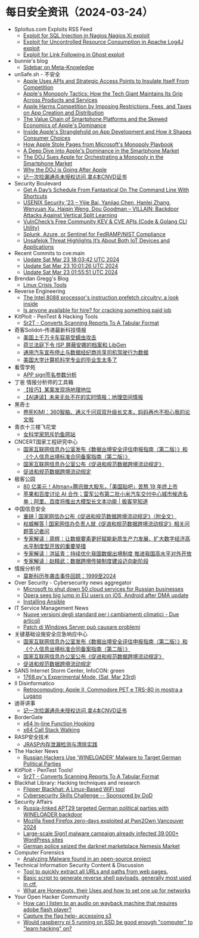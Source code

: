 # 每日安全资讯（2024-03-24）

- Sploitus.com Exploits RSS Feed
  - [Exploit for SQL Injection in Nagios Nagios Xi exploit](https://sploitus.com/exploit?id=8292EFB2-7D48-5269-85E0-90F582B0CF95&utm_source=rss&utm_medium=rss)
  - [Exploit for Uncontrolled Resource Consumption in Apache Log4J exploit](https://sploitus.com/exploit?id=57A04B68-8CB5-5CEE-999B-B21C3C35AB83&utm_source=rss&utm_medium=rss)
  - [Exploit for Link Following in Ghost exploit](https://sploitus.com/exploit?id=DE615FEE-A3FA-5F90-8766-2FBBFEB9EBF4&utm_source=rss&utm_medium=rss)
- bunnie's blog
  - [Sidebar on Meta-Knowledge](https://www.bunniestudios.com/blog/?p=7025)
- unSafe.sh - 不安全
  - [Apple Uses APIs and Strategic Access Points to Insulate Itself From Competition](https://buaq.net/go-230137.html)
  - [Apple's Monopoly Tactics: How the Tech Giant Maintains Its Grip Across Products and Services](https://buaq.net/go-230138.html)
  - [Apple Harms Competition by Imposing Restrictions, Fees, and Taxes on App Creation and Distribution](https://buaq.net/go-230139.html)
  - [The Value Chain of Smartphone Platforms and the Skewed Economics of Apple's Dominance](https://buaq.net/go-230140.html)
  - [Inside Apple's Stranglehold on App Development and How it Shapes Consumer Choices](https://buaq.net/go-230142.html)
  - [How Apple Stole Pages from Microsoft's Monopoly Playbook](https://buaq.net/go-230141.html)
  - [A Deep Dive into Apple's Dominance in the Smartphone Market](https://buaq.net/go-230143.html)
  - [The DOJ Sues Apple for Orchestrating a Monopoly in the Smartphone Market](https://buaq.net/go-230149.html)
  - [Why the DOJ is Going After Apple](https://buaq.net/go-230152.html)
  - [记一次捡漏通杀未授权访问,拿4本CNVD证书](https://buaq.net/go-230146.html)
- Security Boulevard
  - [Get A Day’s Schedule From Fantastical On The Command Line With Shortcuts](https://securityboulevard.com/2024/03/get-a-days-schedule-from-fantastical-on-the-command-line-with-shortcuts/)
  - [USENIX Security ’23 – Yijie Bai, Yanjiao Chen, Hanlei Zhang, Wenyuan Xu, Haiqin Weng, Dou Goodman – VILLAIN: Backdoor Attacks Against Vertical Split Learning](https://securityboulevard.com/2024/03/usenix-security-23-yijie-bai-yanjiao-chen-hanlei-zhang-wenyuan-xu-haiqin-weng-dou-goodman-villain-backdoor-attacks-against-vertical-split-learning/)
  - [VulnCheck’s Free Community KEV & CVE APIs  (Code & Golang CLI Utility)](https://securityboulevard.com/2024/03/vulnchecks-free-community-kev-cve-apis-code-golang-cli-utility/)
  - [Splunk, Azure, or Sentinel for FedRAMP/NIST Compliance](https://securityboulevard.com/2024/03/splunk-azure-or-sentinel-for-fedramp-nist-compliance/)
  - [Unsafelok Threat Highlights It’s About Both IoT Devices and Applications](https://securityboulevard.com/2024/03/unsafelok-threat-highlights-its-about-both-iot-devices-and-applications/)
- Recent Commits to cve:main
  - [Update Sat Mar 23 18:03:42 UTC 2024](https://github.com/trickest/cve/commit/de2b7be945e35ad92e63cc1785e59afa16c27c59)
  - [Update Sat Mar 23 10:01:26 UTC 2024](https://github.com/trickest/cve/commit/7b0d1f1e0e277801f2d09a59077c1d8f6d271b0d)
  - [Update Sat Mar 23 01:55:51 UTC 2024](https://github.com/trickest/cve/commit/c0eb62d20788fe0dbb7e35703dc265d4dc899a67)
- Brendan Gregg's Blog
  - [Linux Crisis Tools](http://www.brendangregg.com/blog//2024-03-24/linux-crisis-tools.html)
- Reverse Engineering
  - [The Intel 8088 processor's instruction prefetch circuitry: a look inside](https://www.reddit.com/r/ReverseEngineering/comments/1blyvyt/the_intel_8088_processors_instruction_prefetch/)
  - [Is anyone available for hire? for cracking something paid job](https://www.reddit.com/r/ReverseEngineering/comments/1bm05kb/is_anyone_available_for_hire_for_cracking/)
- KitPloit - PenTest &amp; Hacking Tools
  - [Sr2T - Converts Scanning Reports To A Tabular Format](http://www.kitploit.com/2024/03/sr2t-converts-scanning-reports-to.html)
- 奇客Solidot–传递最新科技情报
  - [美国上千万卡车容易受蠕虫攻击](https://www.solidot.org/story?sid=77679)
  - [荷兰法庭下令 ISP 屏蔽安娜的档案和 LibGen](https://www.solidot.org/story?sid=77678)
  - [通用汽车宣布停止与数据经纪商共享司机驾驶行为数据](https://www.solidot.org/story?sid=77677)
  - [美国大学计算机科学专业的毕业生太多了](https://www.solidot.org/story?sid=77676)
- 看雪学苑
  - [APP sign签名参数分析](https://mp.weixin.qq.com/s?__biz=MjM5NTc2MDYxMw==&mid=2458548774&idx=1&sn=fbc9f2f77b85f8e318cee3879cb4e117&chksm=b18d4aac86fac3bad991492153a16c52a058e38cbddae6cd816e6d993e462802f94df667078d&scene=58&subscene=0#rd)
- 丁爸 情报分析师的工具箱
  - [【技巧】某案发现场地理地位](https://mp.weixin.qq.com/s?__biz=MzI2MTE0NTE3Mw==&mid=2651142792&idx=1&sn=cc641e38515370c1b75faf84c5c84b44&chksm=f1af4db2c6d8c4a4b611d1840a29f785f4ad007f05deb495230231a73e1143818144dbc6c03a&scene=58&subscene=0#rd)
  - [【AI速读】未来无处不在的实时情报：地理空间情报](https://mp.weixin.qq.com/s?__biz=MzI2MTE0NTE3Mw==&mid=2651142792&idx=2&sn=e47c5fdccb0baf0727357d130c00fc6c&chksm=f1af4db2c6d8c4a4112968b8806862bc892c5ec1fbe8ea8630ce11552ae7ade771f6d6412977&scene=58&subscene=0#rd)
- 黑奇士
  - [卷死KIMI：360智脑、通义千问双双升级长文本，妈妈再也不担心我的论文啦](https://mp.weixin.qq.com/s?__biz=MzI5ODYwNTE4Nw==&mid=2247488115&idx=1&sn=9560b79be8ccb111a9d284001b8efb5b&chksm=eca21d9fdbd5948958bc6ae6a3393a2f928cca2643fc6a5f721e43184e51155f566cb320e57b&scene=58&subscene=0#rd)
- 青衣十三楼飞花堂
  - [女科学家怒斥钓鱼网站](https://mp.weixin.qq.com/s?__biz=MzUzMjQyMDE3Ng==&mid=2247487233&idx=1&sn=3b9f18b1716d358bb141a77cb148382c&chksm=fab2cc3ecdc54528eaf5d4656626f1027a858062263c8d999a1dd0a0fa47aafd02d11b529918&scene=58&subscene=0#rd)
- CNCERT国家工程研究中心
  - [国家互联网信息办公室发布《数据出境安全评估申报指南（第二版）》和《个人信息出境标准合同备案指南（第二版）》](https://mp.weixin.qq.com/s?__biz=MzUzNDYxOTA1NA==&mid=2247543661&idx=1&sn=86a8f97c4adba668429de8cf1c6fe9a7&chksm=fa939daccde414baad654e81eee26be7c7a453a13dbadac9b9907021f6fbc99c5d749036195f&scene=58&subscene=0#rd)
  - [国家互联网信息办公室公布《促进和规范数据跨境流动规定》](https://mp.weixin.qq.com/s?__biz=MzUzNDYxOTA1NA==&mid=2247543661&idx=2&sn=c64231547d2cc5bee1fa9ffd283d1787&chksm=fa939daccde414baf1a88e220a1b4fe1bb5cf979b73a3149fbfc47659a57045428f8cfd8306b&scene=58&subscene=0#rd)
  - [促进和规范数据跨境流动规定](https://mp.weixin.qq.com/s?__biz=MzUzNDYxOTA1NA==&mid=2247543661&idx=3&sn=5e3efc56b3360148fbf18fe146c1297e&chksm=fa939daccde414ba123eb4232d0a03a1c4720eb1ce6d0e8daca079d999d1edf058b990d68ca4&scene=58&subscene=0#rd)
- 极客公园
  - [80 亿美元！Altman+腾讯做大股东，「美国贴吧」苦熬 19 年终上市](https://mp.weixin.qq.com/s?__biz=MTMwNDMwODQ0MQ==&mid=2653036699&idx=1&sn=e09e11f8ececf0febbf9215d54cb74eb&chksm=7e575d2d4920d43b6a3f787d3215ae95c37c5be1d2bb6f9039fb9b971789684188ff927a941c&scene=58&subscene=0#rd)
  - [苹果和百度讨论 AI 合作；雷军公布第二批小米汽车交付中心城市候选名单；阿里、百度将推出大模型长文本功能 | 极客早知道](https://mp.weixin.qq.com/s?__biz=MTMwNDMwODQ0MQ==&mid=2653036670&idx=1&sn=b549bb3e149331541415285e0ca59536&chksm=7e575dc84920d4de5a73b34bbdd8bd7e58e9c5d93e8fe3ccc602b316da381776ba7a230d5ac7&scene=58&subscene=0#rd)
- 中国信息安全
  - [重磅 | 国家网信办公布《促进和规范数据跨境流动规定》（附全文）](https://mp.weixin.qq.com/s?__biz=MzA5MzE5MDAzOA==&mid=2664208760&idx=1&sn=bd931781864fc109bf37b514c7edbe47&chksm=8b599b81bc2e129786ab11bc30850b891370bf8e4ded1de56323a7973b369353084ccf86c700&scene=58&subscene=0#rd)
  - [权威解答 | 国家网信办负责人就《促进和规范数据跨境流动规定》相关问题答记者问](https://mp.weixin.qq.com/s?__biz=MzA5MzE5MDAzOA==&mid=2664208760&idx=2&sn=c29bda26dbe8994bfdc2739017f1296c&chksm=8b599b81bc2e12971fefe075444718ef8a3b98043e4a20f4253fe5cdf88402fcc5efd49da0d6&scene=58&subscene=0#rd)
  - [专家解读｜周辉：让数据要素更好赋能新质生产力发展、扩大数字经济高水平制度型开放的重要举措](https://mp.weixin.qq.com/s?__biz=MzA5MzE5MDAzOA==&mid=2664208760&idx=3&sn=8afcf0feb78659a7132f16ba4d016f52&chksm=8b599b81bc2e12970ae5fce4356465f67b5ae3c640f8cb53dc55b411b635dfcf7d207a01c120&scene=58&subscene=0#rd)
  - [专家解读｜洪延青：持续优化我国数据出境制度 推进我国高水平对外开放](https://mp.weixin.qq.com/s?__biz=MzA5MzE5MDAzOA==&mid=2664208760&idx=4&sn=fde524b15860b2b1b531b8d3fc258a78&chksm=8b599b81bc2e129755102a8c679924a0c433dbca133a868fb6aede5ad6d9609f609b7b6673dd&scene=58&subscene=0#rd)
  - [专家解读｜赵精武：数据跨境传输制度建设迈向新阶段](https://mp.weixin.qq.com/s?__biz=MzA5MzE5MDAzOA==&mid=2664208760&idx=5&sn=fb421731fb90a076202b7fe111805506&chksm=8b599b81bc2e12972e47602c5e21b6d59b0974aca869e83d38333caf1c704f9caf00c70b1fab&scene=58&subscene=0#rd)
- 情报分析师
  - [​莫斯科历年袭击事件回顾：1999至2024](https://mp.weixin.qq.com/s?__biz=MzA3Mjc1MTkwOA==&mid=2650547488&idx=1&sn=60747c8f542454d590c8ab85d19a866a&chksm=87110b6bb066827d7d1684eb286ab4c12e073fb4bde5971b800c175e17b1a2d2d8825a67b268&scene=58&subscene=0#rd)
- Over Security - Cybersecurity news aggregator
  - [Microsoft to shut down 50 cloud services for Russian businesses](https://www.bleepingcomputer.com/news/microsoft/microsoft-to-shut-down-50-cloud-services-for-russian-businesses/)
  - [Opera sees big jump in EU users on iOS, Android after DMA update](https://www.bleepingcomputer.com/news/technology/opera-sees-big-jump-in-eu-users-on-ios-android-after-dma-update/)
  - [Installing Ansible](https://www.adainese.it/blog/2023/09/24/installing-ansible/)
- IT Service Management News
  - [Nuove versioni degli standard per i cambiamenti climatici - Due articoli](http://blog.cesaregallotti.it/2024/03/nuove-versioni-degli-standard-per-i_23.html)
  - [Patch di Windows Server può causare problemi](http://blog.cesaregallotti.it/2024/03/patch-di-windows-server-puo-causare.html)
- 关键基础设施安全应急响应中心
  - [国家互联网信息办公室发布《数据出境安全评估申报指南（第二版）》和《个人信息出境标准合同备案指南（第二版）》](https://mp.weixin.qq.com/s?__biz=MzkyMzAwMDEyNg==&mid=2247542959&idx=1&sn=29919ffb5b1e1d6cd3321e662d3f18ed&chksm=c1e9a4fef69e2de831e827967c0aac1c3f4e20449b92b23285a1fa97e68c28998386b67ebe96&scene=58&subscene=0#rd)
  - [国家互联网信息办公室公布《促进和规范数据跨境流动规定》](https://mp.weixin.qq.com/s?__biz=MzkyMzAwMDEyNg==&mid=2247542959&idx=2&sn=89450fec3914a5fa0d65e7a0865c9192&chksm=c1e9a4fef69e2de8f23b016e06261a9a109416b552696b3222d3bcdf37eb3a7ca3c4c46751a4&scene=58&subscene=0#rd)
  - [促进和规范数据跨境流动规定](https://mp.weixin.qq.com/s?__biz=MzkyMzAwMDEyNg==&mid=2247542959&idx=3&sn=c42976c6f89a2d17130503fb104f1a8e&chksm=c1e9a4fef69e2de87e426ee953b1cbf83b7047107016eafbad7f0650ee6decb0adbac119a03a&scene=58&subscene=0#rd)
- SANS Internet Storm Center, InfoCON: green
  - [1768.py's Experimental Mode, (Sat, Mar 23rd)](https://isc.sans.edu/diary/rss/30770)
- Il Disinformatico
  - [Retrocomputing: Apple II, Commodore PET e TRS-80 in mostra a Lugano](http://attivissimo.blogspot.com/2024/03/retrocomputing-apple-ii-commodore-pet-e.html)
- 迪哥讲事
  - [记一次捡漏通杀未授权访问,拿4本CNVD证书](https://mp.weixin.qq.com/s?__biz=MzIzMTIzNTM0MA==&mid=2247493931&idx=1&sn=b9672b427b9f4fade9a615d2bd744cfe&chksm=e8a5e348dfd26a5e929e59762c284e381d643e2c74b964276378ee6b92ab392af5f913239426&scene=58&subscene=0#rd)
- BorderGate
  - [x64 In-line Function Hooking](https://www.bordergate.co.uk/x64-in-line-function-hooking/)
  - [x64 Call Stack Walking](https://www.bordergate.co.uk/x64-call-stack-walking/)
- RASP安全技术
  - [JRASP内存泄漏检测与清除实践](https://mp.weixin.qq.com/s?__biz=Mzg5MjQ1OTkwMg==&mid=2247484693&idx=1&sn=d20162cc9237788b8b087bbf1563c449&chksm=c03c8b04f74b021212da83e058ca8e8f0c00ca37264db46d4fd2853cd3f60ec60487a81d3920&scene=58&subscene=0#rd)
- The Hacker News
  - [Russian Hackers Use 'WINELOADER' Malware to Target German Political Parties](https://thehackernews.com/2024/03/russian-hackers-use-wineloader-malware.html)
- KitPloit - PenTest Tools!
  - [Sr2T - Converts Scanning Reports To A Tabular Format](http://www.kitploit.com/2024/03/sr2t-converts-scanning-reports-to.html)
- Blackhat Library: Hacking techniques and research
  - [Flipper Blackhat: A Linux-Based WiFi tool](https://www.reddit.com/r/blackhat/comments/1blqmkc/flipper_blackhat_a_linuxbased_wifi_tool/)
  - [Cybersecurity Skills Challenge -- Sponsored by DoD](https://www.reddit.com/r/blackhat/comments/1bljsjn/cybersecurity_skills_challenge_sponsored_by_dod/)
- Security Affairs
  - [Russia-linked APT29 targeted German political parties with WINELOADER backdoor](https://securityaffairs.com/160975/apt/russia-apt29-german-political-parties-wineloader.html)
  - [Mozilla fixed Firefox zero-days exploited at Pwn2Own Vancouver 2024](https://securityaffairs.com/160966/hacking/mozilla-fixed-firefox-zero-day-pwn2own-vancouver-2024.html)
  - [Large-scale Sign1 malware campaign already infected 39,000+ WordPress sites](https://securityaffairs.com/160942/hacking/sign1-malware-campaign.html)
  - [German police seized the darknet marketplace Nemesis Market](https://securityaffairs.com/160930/cyber-crime/german-police-seized-nemesis-market.html)
- Computer Forensics
  - [Analyzing Malware found in an open-source project](https://www.reddit.com/r/computerforensics/comments/1blsixy/analyzing_malware_found_in_an_opensource_project/)
- Technical Information Security Content & Discussion
  - [Tool to quickly extract all URLs and paths from web pages.](https://www.reddit.com/r/netsec/comments/1bls45r/tool_to_quickly_extract_all_urls_and_paths_from/)
  - [Basic script to generate reverse shell payloads, generally most used in ctf.](https://www.reddit.com/r/netsec/comments/1blu64a/basic_script_to_generate_reverse_shell_payloads/)
  - [What are Honeypots, their Uses and how to set one up for networks](https://www.reddit.com/r/netsec/comments/1blxbwg/what_are_honeypots_their_uses_and_how_to_set_one/)
- Your Open Hacker Community
  - [How can I listen to an audio on wayback machine that requires adobe flash player?](https://www.reddit.com/r/HowToHack/comments/1blr06i/how_can_i_listen_to_an_audio_on_wayback_machine/)
  - [Capture the flag help- accessing s3](https://www.reddit.com/r/HowToHack/comments/1blfw5q/capture_the_flag_help_accessing_s3/)
  - [Would raspberry pi 5 running on SSD be good enough "computer" to "learn hacking" on?](https://www.reddit.com/r/HowToHack/comments/1bleady/would_raspberry_pi_5_running_on_ssd_be_good/)
